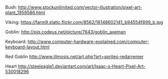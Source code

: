 Bush:
http://www.stockunlimited.com/vector-illustration/pixel-art-plant_1959586.html

Viking:
https://farm9.static.flickr.com/8562/16148602141_b94554f899_b.jpg

Goblin:
http://piq.codeus.net/picture/7643/goblin_axeman

Keyboard:
http://www.computer-hardware-explained.com/computer-keyboard-layout.html

Red Goblin
http://www.illmosis.net/art.php?art=sprites-redarremer

Heart
http://steeleagle1.deviantart.com/art/Isaac-s-Heart-Pixel-Art-530018296